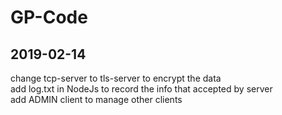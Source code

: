 # GP-Code
## 2019-02-14
change tcp-server to tls-server to encrypt the data<br>
add log.txt in NodeJs to record the info that accepted by server<br>
add ADMIN client to manage other clients<br>
